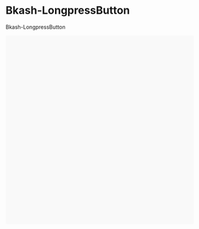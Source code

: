# Bkash-LongpressButton
Bkash-LongpressButton


<div data-snack-id="@muntasir/lognpress-bkash-button" data-snack-platform="web" data-snack-preview="true" data-snack-theme="light" style="overflow:hidden;background:#F9F9F9;border:1px solid var(--color-border);border-radius:4px;height:505px;width:100%"></div>
<script async src="https://snack.expo.dev/embed.js"></script>
